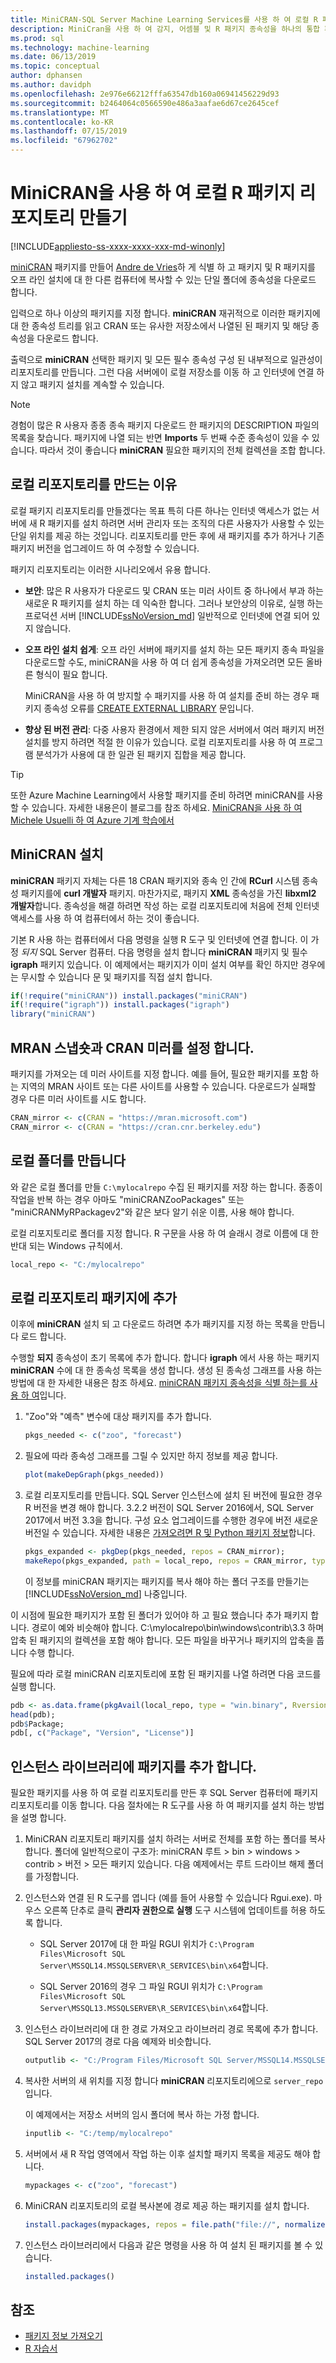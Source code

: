 ```yaml
---
title: MiniCRAN-SQL Server Machine Learning Services를 사용 하 여 로컬 R 패키지 리포지토리 만들기
description: MiniCran을 사용 하 여 감지, 어셈블 및 R 패키지 종속성을 하나의 통합 패키지로 설치 합니다.
ms.prod: sql
ms.technology: machine-learning
ms.date: 06/13/2019
ms.topic: conceptual
author: dphansen
ms.author: davidph
ms.openlocfilehash: 2e976e66212fffa63547db160a06941456229d93
ms.sourcegitcommit: b2464064c0566590e486a3aafae6d67ce2645cef
ms.translationtype: MT
ms.contentlocale: ko-KR
ms.lasthandoff: 07/15/2019
ms.locfileid: "67962702"
---
```

# <a name="create-a-local-r-package-repository-using-minicran"></a>MiniCRAN을 사용 하 여 로컬 R 패키지 리포지토리 만들기
[!INCLUDE[appliesto-ss-xxxx-xxxx-xxx-md-winonly](../../includes/appliesto-ss-xxxx-xxxx-xxx-md-winonly.md)]

[miniCRAN](https://cran.r-project.org/web/packages/miniCRAN/index.html) 패키지를 만들어 [Andre de Vries](https://blog.revolutionanalytics.com/2016/05/minicran-sql-server.html)하 게 식별 하 고 패키지 및 R 패키지를 오프 라인 설치에 대 한 다른 컴퓨터에 복사할 수 있는 단일 폴더에 종속성을 다운로드 합니다.

입력으로 하나 이상의 패키지를 지정 합니다. **miniCRAN** 재귀적으로 이러한 패키지에 대 한 종속성 트리를 읽고 CRAN 또는 유사한 저장소에서 나열된 된 패키지 및 해당 종속성을 다운로드 합니다.

출력으로 **miniCRAN** 선택한 패키지 및 모든 필수 종속성 구성 된 내부적으로 일관성이 리포지토리를 만듭니다. 그런 다음 서버에이 로컬 저장소를 이동 하 고 인터넷에 연결 하지 않고 패키지 설치를 계속할 수 있습니다.

> [!NOTE]
> 경험이 많은 R 사용자 종종 종속 패키지 다운로드 한 패키지의 DESCRIPTION 파일의 목록을 찾습니다. 패키지에 나열 되는 반면 **Imports** 두 번째 수준 종속성이 있을 수 있습니다. 따라서 것이 좋습니다 **miniCRAN** 필요한 패키지의 전체 컬렉션을 조합 합니다.

## <a name="why-create-a-local-repository"></a>로컬 리포지토리를 만드는 이유

로컬 패키지 리포지토리를 만들겠다는 목표 특히 다른 하나는 인터넷 액세스가 없는 서버에 새 R 패키지를 설치 하려면 서버 관리자 또는 조직의 다른 사용자가 사용할 수 있는 단일 위치를 제공 하는 것입니다. 리포지토리를 만든 후에 새 패키지를 추가 하거나 기존 패키지 버전을 업그레이드 하 여 수정할 수 있습니다.

패키지 리포지토리는 이러한 시나리오에서 유용 합니다.

- **보안**: 많은 R 사용자가 다운로드 및 CRAN 또는 미러 사이트 중 하나에서 부과 하는 새로운 R 패키지를 설치 하는 데 익숙한 합니다. 그러나 보안상의 이유로, 실행 하는 프로덕션 서버 [!INCLUDE[ssNoVersion_md](../../includes/ssnoversion-md.md)] 일반적으로 인터넷에 연결 되어 있지 않습니다.

- **오프 라인 설치 쉽게**: 오프 라인 서버에 패키지를 설치 하는 모든 패키지 종속 파일을 다운로드할 수도, miniCRAN을 사용 하 여 더 쉽게 종속성을 가져오려면 모든 올바른 형식이 필요 합니다.

    MiniCRAN을 사용 하 여 방지할 수 패키지를 사용 하 여 설치를 준비 하는 경우 패키지 종속성 오류를 [CREATE EXTERNAL LIBRARY](https://docs.microsoft.com/sql/t-sql/statements/create-external-library-transact-sql) 문입니다.

- **향상 된 버전 관리**: 다중 사용자 환경에서 제한 되지 않은 서버에서 여러 패키지 버전 설치를 방지 하려면 적절 한 이유가 있습니다. 로컬 리포지토리를 사용 하 여 프로그램 분석가가 사용에 대 한 일관 된 패키지 집합을 제공 합니다. 

> [!TIP]
> 또한 Azure Machine Learning에서 사용할 패키지를 준비 하려면 miniCRAN를 사용할 수 있습니다. 자세한 내용은이 블로그를 참조 하세요. [MiniCRAN을 사용 하 여 Michele Usuelli 하 여 Azure 기계 학습에서](https://www.r-bloggers.com/using-minicran-in-azure-ml/) 

## <a name="install-minicran"></a>MiniCRAN 설치

**miniCRAN** 패키지 자체는 다른 18 CRAN 패키지와 종속 인 간에 **RCurl** 시스템 종속성 패키지를에 **curl 개발자** 패키지. 마찬가지로, 패키지 **XML** 종속성을 가진 **libxml2 개발자**합니다. 종속성을 해결 하려면 작성 하는 로컬 리포지토리에 처음에 전체 인터넷 액세스를 사용 하 여 컴퓨터에서 하는 것이 좋습니다. 

기본 R 사용 하는 컴퓨터에서 다음 명령을 실행 R 도구 및 인터넷에 연결 합니다. 이 가정 *되지* SQL Server 컴퓨터. 다음 명령을 설치 합니다 **miniCRAN** 패키지 및 필수 **igraph** 패키지 있습니다. 이 예제에서는 패키지가 이미 설치 여부를 확인 하지만 경우에는 무시할 수 있습니다 문 및 패키지를 직접 설치 합니다.

```R
if(!require("miniCRAN")) install.packages("miniCRAN") 
if(!require("igraph")) install.packages("igraph") 
library("miniCRAN")
```

## <a name="set-the-cran-mirror-and-mran-snapshot"></a>MRAN 스냅숏과 CRAN 미러를 설정 합니다.

패키지를 가져오는 데 미러 사이트를 지정 합니다. 예를 들어, 필요한 패키지를 포함 하는 지역의 MRAN 사이트 또는 다른 사이트를 사용할 수 있습니다. 다운로드가 실패할 경우 다른 미러 사이트를 시도 합니다.

```R
CRAN_mirror <- c(CRAN = "https://mran.microsoft.com")
CRAN_mirror <- c(CRAN = "https://cran.cnr.berkeley.edu")
```

## <a name="create-a-local-folder"></a>로컬 폴더를 만듭니다

와 같은 로컬 폴더를 만들 `C:\mylocalrepo` 수집 된 패키지를 저장 하는 합니다. 종종이 작업을 반복 하는 경우 아마도 "miniCRANZooPackages" 또는 "miniCRANMyRPackagev2"와 같은 보다 알기 쉬운 이름, 사용 해야 합니다.

로컬 리포지토리로 폴더를 지정 합니다. R 구문을 사용 하 여 슬래시 경로 이름에 대 한 반대 되는 Windows 규칙에서.

```R
local_repo <- "C:/mylocalrepo"
```

## <a name="add-packages-to-the-local-repo"></a>로컬 리포지토리 패키지에 추가

이후에 **miniCRAN** 설치 되 고 다운로드 하려면 추가 패키지를 지정 하는 목록을 만듭니다 로드 합니다.

수행할 **되지** 종속성이 초기 목록에 추가 합니다. 합니다 **igraph** 에서 사용 하는 패키지 **miniCRAN** 수에 대 한 종속성 목록을 생성 합니다. 생성 된 종속성 그래프를 사용 하는 방법에 대 한 자세한 내용은 참조 하세요. [miniCRAN 패키지 종속성을 식별 하는를 사용 하 여](https://cran.r-project.org/web/packages/miniCRAN/vignettes/miniCRAN-dependency-graph.html)입니다.

1. "Zoo"와 "예측" 변수에 대상 패키지를 추가 합니다.

    ```R
    pkgs_needed <- c("zoo", "forecast")
    ```

2. 필요에 따라 종속성 그래프를 그릴 수 있지만 하지 정보를 제공 합니다.
    
    ```R
    plot(makeDepGraph(pkgs_needed))
    ```

3. 로컬 리포지토리를 만듭니다. SQL Server 인스턴스에 설치 된 버전에 필요한 경우 R 버전을 변경 해야 합니다. 3\.2.2 버전이 SQL Server 2016에서, SQL Server 2017에서 버전 3.3을 합니다. 구성 요소 업그레이드를 수행한 경우에 버전 새로운 버전일 수 있습니다. 자세한 내용은 [가져오려면 R 및 Python 패키지 정보](../package-management/installed-package-information.md)합니다.

    ```R
    pkgs_expanded <- pkgDep(pkgs_needed, repos = CRAN_mirror);
    makeRepo(pkgs_expanded, path = local_repo, repos = CRAN_mirror, type = "win.binary", Rversion = "3.3");
    ```

   이 정보를 miniCRAN 패키지는 패키지를 복사 해야 하는 폴더 구조를 만들기는 [!INCLUDE[ssNoVersion_md](../../includes/ssnoversion-md.md)] 나중입니다.

이 시점에 필요한 패키지가 포함 된 폴더가 있어야 하 고 필요 했습니다 추가 패키지 합니다. 경로이 예와 비슷해야 합니다. C:\mylocalrepo\bin\windows\contrib\3.3 하며 압축 된 패키지의 컬렉션을 포함 해야 합니다. 모든 파일을 바꾸거나 패키지의 압축을 풉니다 수행 합니다.

필요에 따라 로컬 miniCRAN 리포지토리에 포함 된 패키지를 나열 하려면 다음 코드를 실행 합니다.

```R
pdb <- as.data.frame(pkgAvail(local_repo, type = "win.binary", Rversion = "3.3"), stringsAsFactors = FALSE);
head(pdb);
pdb$Package;
pdb[, c("Package", "Version", "License")]
```

## <a name="add-packages-to-the-instance-library"></a>인스턴스 라이브러리에 패키지를 추가 합니다.

필요한 패키지를 사용 하 여 로컬 리포지토리를 만든 후 SQL Server 컴퓨터에 패키지 리포지토리를 이동 합니다. 다음 절차에는 R 도구를 사용 하 여 패키지를 설치 하는 방법을 설명 합니다.

1. MiniCRAN 리포지토리 패키지를 설치 하려는 서버로 전체를 포함 하는 폴더를 복사 합니다. 폴더에 일반적으로이 구조가: miniCRAN 루트 > bin > windows > contrib > 버전 > 모든 패키지 있습니다. 다음 예제에서는 루트 드라이브 해제 폴더를 가정합니다. 

2. 인스턴스와 연결 된 R 도구를 엽니다 (예를 들어 사용할 수 있습니다 Rgui.exe). 마우스 오른쪽 단추로 클릭 **관리자 권한으로 실행** 도구 시스템에 업데이트를 허용 하도록 합니다.

    - SQL Server 2017에 대 한 파일 RGUI 위치가 `C:\Program Files\Microsoft SQL Server\MSSQL14.MSSQLSERVER\R_SERVICES\bin\x64`합니다.

    - SQL Server 2016의 경우 그 파일 RGUI 위치가 `C:\Program Files\Microsoft SQL Server\MSSQL13.MSSQLSERVER\R_SERVICES\bin\x64`합니다.

3. 인스턴스 라이브러리에 대 한 경로 가져오고 라이브러리 경로 목록에 추가 합니다. SQL Server 2017의 경로 다음 예제와 비슷합니다.

    ```R
    outputlib <- "C:/Program Files/Microsoft SQL Server/MSSQL14.MSSQLSERVER/R_SERVICES/library"
    ```

4. 복사한 서버의 새 위치를 지정 합니다 **miniCRAN** 리포지토리에으로 `server_repo`입니다.

    이 예제에서는 저장소 서버의 임시 폴더에 복사 하는 가정 합니다.

    ```R
    inputlib <- "C:/temp/mylocalrepo"
    ```

5. 서버에서 새 R 작업 영역에서 작업 하는 이후 설치할 패키지 목록을 제공도 해야 합니다.

    ```R
    mypackages <- c("zoo", "forecast")
    ```

6. MiniCRAN 리포지토리의 로컬 복사본에 경로 제공 하는 패키지를 설치 합니다.

    ```R
    install.packages(mypackages, repos = file.path("file://", normalizePath(inputlib, winslash = "/")), lib = outputlib, type = "win.binary", dependencies = TRUE);
    ```

7. 인스턴스 라이브러리에서 다음과 같은 명령을 사용 하 여 설치 된 패키지를 볼 수 있습니다.

    ```R
    installed.packages()
    ```

## <a name="see-also"></a>참조

+ [패키지 정보 가져오기](../package-management/installed-package-information.md)
+ [R 자습서](../tutorials/sql-server-r-tutorials.md)

